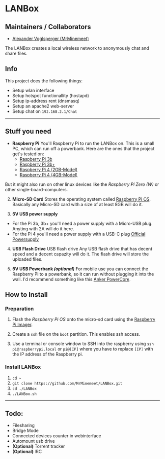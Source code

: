 # LANBox

## Maintainers / Collaborators
* [Alexander Voglsperger (MrMinemeet)](https://wtf-my-code.works/)

The LANBox creates a local wireless network to anonymously chat and share files.

## Info
This project does the following things:
* Setup wlan interface
* Setup hotspot functionallity (hostapd)
* Setup ip-address rent (dnsmasq)
* Setup an apache2 web-server
* Setup chat on `192.168.2.1/Chat`
---
## Stuff you need
* **Raspberry Pi**
You'll Raspberry Pi to run the LANBox on. This is a small PC, which can run off a powerbank. Here are the ones that the project get's tested on:
  * [Raspberry Pi 3b](https://amzn.to/30XMNyV)
  * [Raspberry Pi 3b+](https://amzn.to/2V3Zog5)
  * [Raspberry Pi 4 (2GB-Model)](https://amzn.to/2V3Zog5)
  * [Raspberry Pi 4 (4GB-Model)](https://amzn.to/2YkDaIE)

But it might also run on other linux devices like the *Raspberry Pi Zero (W)* or other single-board-computers.
 
2. **Micro-SD Card**
Stores the operating system called [Raspberry Pi OS](https://www.raspberrypi.org/downloads/).
Basically any Micro-SD card with a size of at least 8GB will do it.

3. **5V USB power supply**
  * For the Pi 3b, 3b+ you'll need a power supply with a Micro-USB plug. Anyting with 2A will do it here.
  * For the Pi 4 you'll need a power supply with a USB-C plug [Official Powersupply](https://amzn.to/3dlqzJy)

4. **USB Flash Drive**
USB flash drive
Any USB flash drive that has decent speed and a decent capazity will do it. The flash drive will store the uploaded files.

5. **5V USB Powerbank *(optional)***
For mobile use you can connect the Raspberry Pi to a powerbank, so it can run without plugging it into the wall. I'd recommend something like this [Anker PowerCore](https://amzn.to/3eliWEu).

## How to Install
### Preparation
1. Flash the *Raspberry Pi OS* onto the micro-sd card using the [Raspberry Pi Imager](https://www.raspberrypi.org/downloads/).

2. Create a `ssh` file on the `boot` partition. This enables ssh access.

3. Use a terminal or console window to SSH into the raspberry using `ssh pi@raspberrypi.local` or `pi@[IP]` where you have to replace `[IP]` with the IP address of the Raspberry pi.

### Install LANBox
1. `cd ~`
3. `git clone https://github.com/MrMinemeet/LANBox.git`
4. `cd ./LANBox`
5. `./LANBox.sh`

---
## Todo:
* Filesharing
* Bridge Mode
* Connected devices counter in webinterface
* Automount usb drive
* **(Optional)** Torrent tracker
* **(Optional)** IRC
